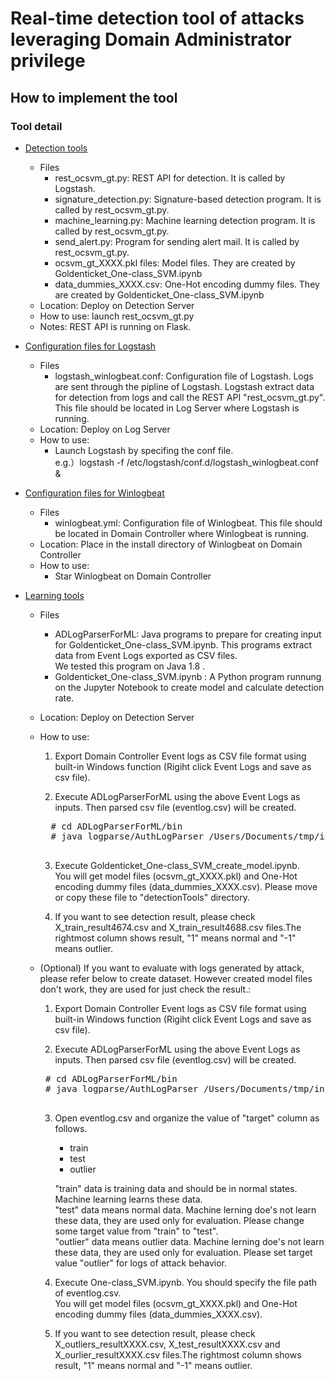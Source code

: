 # Real-time detection tool of attacks leveraging Domain Administrator privilege

## How to implement the tool
###	Tool detail
* <a href="https://github.com/sisoc-tokyo/Real-timeDetectionAD/tree/master/detectionTools">Detection tools</a>
    * Files
        * rest_ocsvm_gt.py: REST API for detection. It is called by Logstash.
        * signature_detection.py: Signature-based detection program. It is called by rest_ocsvm_gt.py.
        * machine_learning.py: Machine learning detection program. It is called by rest_ocsvm_gt.py.
        * send_alert.py: Program for sending alert mail. It is called by rest_ocsvm_gt.py.
        * ocsvm_gt_XXXX.pkl files: Model files. They are created by Goldenticket_One-class_SVM.ipynb
        * data_dummies_XXXX.csv: One-Hot encoding dummy files. They are created by Goldenticket_One-class_SVM.ipynb
    * Location: Deploy on Detection Server
    * How to use: launch rest_ocsvm_gt.py 
    * Notes: REST API is running on Flask.

* <a href="https://github.com/sisoc-tokyo/Real-timeDetectionAD/tree/master/logstash">Configuration files for Logstash</a>
    * Files
        * logstash_winlogbeat.conf: Configuration file of Logstash. Logs are sent through the pipline of Logstash. Logstash extract data for detection from logs and call the REST API "rest_ocsvm_gt.py".<br/>
        This file should be located in Log Server where Logstash is running. 
    * Location: Deploy on Log Server
    * How to use: 
        * Launch Logstash by specifing the conf file.<br/>
	    e.g.）logstash -f /etc/logstash/conf.d/logstash_winlogbeat.conf &<br/>

* <a href="https://github.com/sisoc-tokyo/Real-timeDetectionAD/tree/master/winlogbeat">Configuration files for Winlogbeat</a>
    * Files
        * winlogbeat.yml: Configuration file of Winlogbeat. This file should be located in Domain Controller where Winlogbeat is running. 
    * Location: Place in the install directory of Winlogbeat on Domain Controller
    * How to use: 
	    * Star Winlogbeat on Domain Controller
 
* <a href="https://github.com/sisoc-tokyo/Real-timeDetectionAD/tree/master/learningTools">Learning tools</a>
    * Files
        * ADLogParserForML: Java programs to prepare for creating input for Goldenticket_One-class_SVM.ipynb. This programs extract data from Event Logs exported as CSV files.<br/>
        We tested this program on Java 1.8 .
        * Goldenticket_One-class_SVM.ipynb : A Python program runnung on the Jupyter Notebook to create model and calculate detection rate.
    * Location: Deploy on Detection Server
    * How to use: 
        1. Export Domain Controller Event logs as CSV file format using built-in Windows function (Rigiht click Event Logs and save as csv file).
        
        2. Execute ADLogParserForML using the above Event Logs as inputs. Then parsed csv file (eventlog.csv) will be created.<br/>
        <pre>
        # cd ADLogParserForML/bin
        # java logparse/AuthLogParser /Users/Documents/tmp/input /Users/marikof/Documents/tmp/output  /Users/Documents/tmp/input/command.txt /Users/marikof/Documents/tmp/input/adminlist.txt
        </pre>
        
        3. Execute Goldenticket_One-class_SVM_create_model.ipynb.<br/>
        You will get model files (ocsvm_gt_XXXX.pkl) and One-Hot encoding dummy files (data_dummies_XXXX.csv). Please move or copy these file to "detectionTools" directory.
        
        4. If you want to see detection result, please check X_train_result4674.csv and X_train_result4688.csv files.The rightmost column shows result, "1" means normal and "-1" means outlier.
        
        
     * (Optional) If you want to evaluate with logs generated by attack, please refer below to create dataset. However created model files don't work, they are used for just check the result.:      
        1. Export Domain Controller Event logs as CSV file format using built-in Windows function (Rigiht click Event Logs and save as csv file).
        
        2. Execute ADLogParserForML using the above Event Logs as inputs. Then parsed csv file (eventlog.csv) will be created.<br/>
        <pre>
        # cd ADLogParserForML/bin
        # java logparse/AuthLogParser /Users/Documents/tmp/input /Users/marikof/Documents/tmp/output  /Users/Documents/tmp/input/command.txt /Users/marikof/Documents/tmp/input/adminlist.txt
        </pre>
          
        3. Open eventlog.csv and organize the value of "target" column as follows.
            * train
            * test
            * outlier
                        
            "train" data is training data and should be in normal states. Machine learning learns these data.<br/>
            "test" data means normal data. Machine lerning doe's not learn these data, they are used only for evaluation. Please change some target value from "train" to "test".<br/>
            "outlier" data means outlier data. Machine lerning doe's not learn these data, they are used only for evaluation. Please set target value "outlier" for logs of attack behavior.<br/>
                      
        4. Execute One-class_SVM.ipynb. You should specify the file path of eventlog.csv. <br/>
            You will get model files (ocsvm_gt_XXXX.pkl) and One-Hot encoding dummy files (data_dummies_XXXX.csv).
            
        5. If you want to see detection result, please check X_outliers_resultXXXX.csv, X_test_resultXXXX.csv and X_ourlier_resultXXXX.csv files.The rightmost column shows result, "1" means normal and "-1" means outlier.


  
